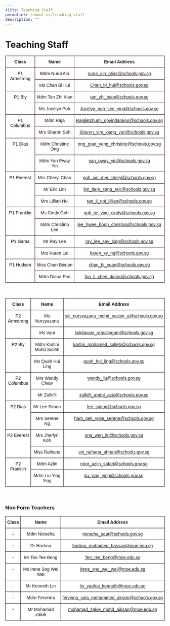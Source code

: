 ```yaml
---
title: Teaching Staff
permalink: /about-us/teaching-staff
description: ""
---
```

# **Teaching Staff**

<table style="border-collapse:collapse;border-spacing:0" class="tg"><thead><tr><th style="background-color:#FFF;border-color:#330001;border-style:solid;border-width:1px;font-family:Arial, sans-serif;font-size:14px;font-weight:bold;overflow:hidden;padding:10px 5px;text-align:center;vertical-align:top;word-break:normal">Class</th><th style="background-color:#FFF;border-color:#330001;border-style:solid;border-width:1px;font-family:Arial, sans-serif;font-size:14px;font-weight:bold;overflow:hidden;padding:10px 5px;text-align:center;vertical-align:top;word-break:normal">Name</th><th style="background-color:#FFF;border-color:#330001;border-style:solid;border-width:1px;font-family:Arial, sans-serif;font-size:14px;font-weight:bold;overflow:hidden;padding:10px 5px;text-align:center;vertical-align:top;word-break:normal">Email Address</th></tr></thead><tbody><tr><td style="background-color:#FFF;border-color:#330001;border-style:solid;border-width:1px;font-family:Arial, sans-serif;font-size:14px;overflow:hidden;padding:10px 5px;text-align:center;vertical-align:top;word-break:normal" rowspan="2"><span style="font-weight:normal;color:#000">P1 Armstrong</span></td><td style="background-color:#FFF;border-color:#330001;border-style:solid;border-width:1px;font-family:Arial, sans-serif;font-size:14px;overflow:hidden;padding:10px 5px;text-align:center;vertical-align:top;word-break:normal"><span style="font-weight:normal;color:#000">Mdm Nurul Ain</span></td><td style="background-color:#FFF;border-color:#330001;border-style:solid;border-width:1px;color:#2828ff;font-family:Arial, sans-serif;font-size:14px;overflow:hidden;padding:10px 5px;text-align:center;vertical-align:top;word-break:normal"><a href="mailto:nurul_ain_alias@schools.gov.sg" target="_blank" rel="noopener noreferrer">nurul_ain_alias@schools.gov.sg</a></td></tr><tr><td style="background-color:#FFF;border-color:#330001;border-style:solid;border-width:1px;font-family:Arial, sans-serif;font-size:14px;overflow:hidden;padding:10px 5px;text-align:center;vertical-align:top;word-break:normal">Ms Chan Bi Hui</td><td style="background-color:#FFF;border-color:#330001;border-style:solid;border-width:1px;color:#2828ff;font-family:Arial, sans-serif;font-size:14px;overflow:hidden;padding:10px 5px;text-align:center;vertical-align:top;word-break:normal"><a href="mailto:Chan_bi_hui@schools.gov.sg" target="_blank" rel="noopener noreferrer"><span style="font-weight:400;text-decoration:none">Chan_bi_hui@schools.gov.sg</span></a></td></tr><tr><td style="background-color:#FFF;border-color:#330001;border-style:solid;border-width:1px;font-family:Arial, sans-serif;font-size:14px;overflow:hidden;padding:10px 5px;text-align:center;vertical-align:top;word-break:normal" rowspan="2"><span style="font-weight:normal;color:#000">P1 Bly</span></td><td style="background-color:#FFF;border-color:#330001;border-style:solid;border-width:1px;font-family:Arial, sans-serif;font-size:14px;overflow:hidden;padding:10px 5px;text-align:center;vertical-align:top;word-break:normal">Mdm Tan Zhi Xian</td><td style="background-color:#FFF;border-color:#330001;border-style:solid;border-width:1px;color:#2828ff;font-family:Arial, sans-serif;font-size:14px;overflow:hidden;padding:10px 5px;text-align:center;vertical-align:top;word-break:normal"><a href="mailto:tan_zhi_xian@schools.gov.sg" target="_blank" rel="noopener noreferrer"><span style="font-weight:400;text-decoration:none">tan_zhi_xian@schools.gov.sg</span></a></td></tr><tr><td style="background-color:#FFF;border-color:#330001;border-style:solid;border-width:1px;font-family:Arial, sans-serif;font-size:14px;overflow:hidden;padding:10px 5px;text-align:center;vertical-align:top;word-break:normal">Ms Jocelyn Poh</td><td style="background-color:#FFF;border-color:#330001;border-style:solid;border-width:1px;color:#2828ff;font-family:Arial, sans-serif;font-size:14px;overflow:hidden;padding:10px 5px;text-align:center;vertical-align:top;word-break:normal"><a href="mailto:Jocelyn_poh_see_ying@schools.gov.sg" target="_blank" rel="noopener noreferrer">Jocelyn_poh_see_ying@schools.gov.sg</a></td></tr><tr><td style="background-color:#FFF;border-color:#330001;border-style:solid;border-width:1px;font-family:Arial, sans-serif;font-size:14px;overflow:hidden;padding:10px 5px;text-align:center;vertical-align:top;word-break:normal" rowspan="2"><span style="font-weight:normal;color:#000">P1 Columbus</span></td><td style="background-color:#FFF;border-color:#330001;border-style:solid;border-width:1px;font-family:Arial, sans-serif;font-size:14px;overflow:hidden;padding:10px 5px;text-align:center;vertical-align:top;word-break:normal">Mdm Raja</td><td style="background-color:#FFF;border-color:#330001;border-style:solid;border-width:1px;color:#2828ff;font-family:Arial, sans-serif;font-size:14px;overflow:hidden;padding:10px 5px;text-align:center;vertical-align:top;word-break:normal"><a href="mailto:Rajaletchumi_govindarajoo@schools.gov.sg" target="_blank" rel="noopener noreferrer">Rajaletchumi_govindarajoo@schools.gov.sg</a></td></tr><tr><td style="background-color:#FFF;border-color:#330001;border-style:solid;border-width:1px;font-family:Arial, sans-serif;font-size:14px;overflow:hidden;padding:10px 5px;text-align:center;vertical-align:top;word-break:normal">Mrs Sharon Soh</td><td style="background-color:#FFF;border-color:#330001;border-style:solid;border-width:1px;color:#2828ff;font-family:Arial, sans-serif;font-size:14px;overflow:hidden;padding:10px 5px;text-align:center;vertical-align:top;word-break:normal"><a href="mailto:Sharon_sim_xiang_yun@schools.gov.sg" target="_blank" rel="noopener noreferrer">Sharon_sim_xiang_yun@schools.gov.sg</a></td></tr><tr><td style="background-color:#FFF;border-color:#330001;border-style:solid;border-width:1px;font-family:Arial, sans-serif;font-size:14px;overflow:hidden;padding:10px 5px;text-align:center;vertical-align:top;word-break:normal" rowspan="2"><span style="font-weight:normal;color:#000">P1 Dias</span></td><td style="background-color:#FFF;border-color:#330001;border-style:solid;border-width:1px;font-family:Arial, sans-serif;font-size:14px;overflow:hidden;padding:10px 5px;text-align:center;vertical-align:top;word-break:normal">Mdm Christine Ong</td><td style="background-color:#FFF;border-color:#330001;border-style:solid;border-width:1px;color:#2828ff;font-family:Arial, sans-serif;font-size:14px;overflow:hidden;padding:10px 5px;text-align:center;vertical-align:top;word-break:normal"><a href="mailto:ong_guat_yeng_christine@schools.gov.sg" target="_blank" rel="noopener noreferrer"><span style="font-weight:400;text-decoration:none">ong_guat_yeng_christine@schools.gov.sg</span></a></td></tr><tr><td style="background-color:#FFF;border-color:#330001;border-style:solid;border-width:1px;font-family:Arial, sans-serif;font-size:14px;overflow:hidden;padding:10px 5px;text-align:center;vertical-align:top;word-break:normal">Mdm Yan Pway Yin</td><td style="background-color:#FFF;border-color:#330001;border-style:solid;border-width:1px;color:#2828ff;font-family:Arial, sans-serif;font-size:14px;overflow:hidden;padding:10px 5px;text-align:center;vertical-align:top;word-break:normal"><a href="mailto:yan_pway_yin@schools.gov.sg%20(wef%201%20Jan%202021)" target="_blank" rel="noopener noreferrer"><span style="font-weight:400;text-decoration:none">yan_pway_yin@schools.gov.sg</span></a></td></tr><tr><td style="background-color:#FFF;border-color:#330001;border-style:solid;border-width:1px;font-family:Arial, sans-serif;font-size:14px;overflow:hidden;padding:10px 5px;text-align:center;vertical-align:top;word-break:normal" rowspan="3"><span style="font-weight:normal;color:#000">P1 Everest</span></td><td style="background-color:#FFF;border-color:#330001;border-style:solid;border-width:1px;font-family:Arial, sans-serif;font-size:14px;overflow:hidden;padding:10px 5px;text-align:center;vertical-align:top;word-break:normal">Mrs Cheryl Chan</td><td style="background-color:#FFF;border-color:#330001;border-style:solid;border-width:1px;color:#2828ff;font-family:Arial, sans-serif;font-size:14px;overflow:hidden;padding:10px 5px;text-align:center;vertical-align:top;word-break:normal"><a href="mailto:goh_xin_mei_cheryl@schools.gov.sg" target="_blank" rel="noopener noreferrer"><span style="font-weight:400;text-decoration:none">goh_xin_mei_cheryl@schools.gov.sg</span></a></td></tr><tr><td style="background-color:#FFF;border-color:#330001;border-style:solid;border-width:1px;font-family:Arial, sans-serif;font-size:14px;overflow:hidden;padding:10px 5px;text-align:center;vertical-align:top;word-break:normal">Mr Eric Lim</td><td style="background-color:#FFF;border-color:#330001;border-style:solid;border-width:1px;color:#2828ff;font-family:Arial, sans-serif;font-size:14px;overflow:hidden;padding:10px 5px;text-align:center;vertical-align:top;word-break:normal"><a href="mailto:lim_tiam_seng_eric@schools.gov.sg" target="_blank" rel="noopener noreferrer"><span style="font-weight:400;text-decoration:none">lim_tiam_seng_eric@schools.gov.sg</span></a></td></tr><tr><td style="background-color:#FFF;border-color:#330001;border-style:solid;border-width:1px;font-family:Arial, sans-serif;font-size:14px;overflow:hidden;padding:10px 5px;text-align:center;vertical-align:top;word-break:normal">Mrs Lillian Hui</td><td style="background-color:#FFF;border-color:#330001;border-style:solid;border-width:1px;color:#2828ff;font-family:Arial, sans-serif;font-size:14px;overflow:hidden;padding:10px 5px;text-align:center;vertical-align:top;word-break:normal"><a href="mailto:tan_li_noi_lillian@schools.gov.sg" target="_blank" rel="noopener noreferrer"><span style="font-weight:400;text-decoration:none">tan_li_noi_lillian@schools.gov.sg</span></a></td></tr><tr><td style="background-color:#FFF;border-color:#330001;border-style:solid;border-width:1px;font-family:Arial, sans-serif;font-size:14px;overflow:hidden;padding:10px 5px;text-align:center;vertical-align:top;word-break:normal" rowspan="2"><span style="font-weight:normal;color:#000">P1 Franklin</span></td><td style="background-color:#FFF;border-color:#330001;border-style:solid;border-width:1px;font-family:Arial, sans-serif;font-size:14px;overflow:hidden;padding:10px 5px;text-align:center;vertical-align:top;word-break:normal">Ms Cindy Goh</td><td style="background-color:#FFF;border-color:#330001;border-style:solid;border-width:1px;color:#2828ff;font-family:Arial, sans-serif;font-size:14px;overflow:hidden;padding:10px 5px;text-align:center;vertical-align:top;word-break:normal"><a href="mailto:goh_jie_ying_cindy@schools.gov.sg" target="_blank" rel="noopener noreferrer">goh_jie_ying_cindy@schools.gov.sg</a></td></tr><tr><td style="background-color:#FFF;border-color:#330001;border-style:solid;border-width:1px;font-family:Arial, sans-serif;font-size:14px;overflow:hidden;padding:10px 5px;text-align:center;vertical-align:top;word-break:normal">Mdm Christina Lee</td><td style="background-color:#FFF;border-color:#330001;border-style:solid;border-width:1px;color:#2828ff;font-family:Arial, sans-serif;font-size:14px;overflow:hidden;padding:10px 5px;text-align:center;vertical-align:top;word-break:normal"><a href="mailto:lee_hwee_boon_christina@schools.gov.sg" target="_blank" rel="noopener noreferrer"><span style="font-weight:400;text-decoration:none">lee_hwee_boon_christina@schools.gov.sg</span></a></td></tr><tr><td style="background-color:#FFF;border-color:#330001;border-style:solid;border-width:1px;font-family:Arial, sans-serif;font-size:14px;overflow:hidden;padding:10px 5px;text-align:center;vertical-align:top;word-break:normal" rowspan="2"><span style="font-weight:normal;color:#000">P1 Gama</span></td><td style="background-color:#FFF;border-color:#330001;border-style:solid;border-width:1px;font-family:Arial, sans-serif;font-size:14px;overflow:hidden;padding:10px 5px;text-align:center;vertical-align:top;word-break:normal">Mr Ray Lee</td><td style="background-color:#FFF;border-color:#330001;border-style:solid;border-width:1px;color:#2828ff;font-family:Arial, sans-serif;font-size:14px;overflow:hidden;padding:10px 5px;text-align:center;vertical-align:top;word-break:normal"><a href="mailto:ray_lee_say_sing@schools.gov.sg" target="_blank" rel="noopener noreferrer">ray_lee_say_sing@schools.gov.sg</a></td></tr><tr><td style="background-color:#FFF;border-color:#330001;border-style:solid;border-width:1px;font-family:Arial, sans-serif;font-size:14px;overflow:hidden;padding:10px 5px;text-align:center;vertical-align:top;word-break:normal"><span style="background-color:initial">Mrs Karen Lai</span></td><td style="background-color:#FFF;border-color:#330001;border-style:solid;border-width:1px;color:#2828ff;font-family:Arial, sans-serif;font-size:14px;overflow:hidden;padding:10px 5px;text-align:center;vertical-align:top;word-break:normal"><a href="mailto:karen_xy_ng@schools.gov.sg" target="_blank" rel="noopener noreferrer"><span style="font-weight:400;text-decoration:none">karen_xy_ng@schools.gov.sg</span></a></td></tr><tr><td style="background-color:#FFF;border-color:#330001;border-style:solid;border-width:1px;font-family:Arial, sans-serif;font-size:14px;overflow:hidden;padding:10px 5px;text-align:center;vertical-align:top;word-break:normal" rowspan="2"><span style="font-weight:normal;color:#000">P1 Hudson</span></td><td style="background-color:#FFF;border-color:#330001;border-style:solid;border-width:1px;font-family:Arial, sans-serif;font-size:14px;overflow:hidden;padding:10px 5px;text-align:center;vertical-align:top;word-break:normal">Miss Chan Bixuan</td><td style="background-color:#FFF;border-color:#330001;border-style:solid;border-width:1px;color:#2828ff;font-family:Arial, sans-serif;font-size:14px;overflow:hidden;padding:10px 5px;text-align:center;vertical-align:top;word-break:normal"><a href="mailto:chan_bi_xuan@schools.gov.sg" target="_blank" rel="noopener noreferrer"><span style="font-weight:400;text-decoration:none">chan_bi_xuan@schools.gov.sg</span></a></td></tr><tr><td style="background-color:#FFF;border-color:#330001;border-style:solid;border-width:1px;font-family:Arial, sans-serif;font-size:14px;overflow:hidden;padding:10px 5px;text-align:center;vertical-align:top;word-break:normal">Mdm Diana Foo</td><td style="background-color:#FFF;border-color:#330001;border-style:solid;border-width:1px;color:#2828ff;font-family:Arial, sans-serif;font-size:14px;overflow:hidden;padding:10px 5px;text-align:center;vertical-align:top;word-break:normal"><a href="mailto:foo_li_chen_diana@schools.gov.sg" target="_blank" rel="noopener noreferrer"><span style="font-weight:400;text-decoration:none">foo_li_chen_diana@schools.gov.sg</span></a></td></tr></tbody></table>

<br>

<table style="border-collapse:collapse;border-spacing:0" class="tg"><thead><tr><th style="background-color:#FFF;border-color:#000000;border-style:solid;border-width:1px;font-family:Arial, sans-serif;font-size:14px;font-weight:bold;overflow:hidden;padding:10px 5px;text-align:center;vertical-align:top;word-break:normal">Class</th><th style="background-color:#FFF;border-color:#000000;border-style:solid;border-width:1px;font-family:Arial, sans-serif;font-size:14px;font-weight:bold;overflow:hidden;padding:10px 5px;text-align:center;vertical-align:top;word-break:normal">Name</th><th style="background-color:#FFF;border-color:#000000;border-style:solid;border-width:1px;font-family:Arial, sans-serif;font-size:14px;font-weight:bold;overflow:hidden;padding:10px 5px;text-align:center;vertical-align:top;word-break:normal">Email Address</th></tr></thead><tbody><tr><td style="background-color:#FFF;border-color:#000000;border-style:solid;border-width:1px;font-family:Arial, sans-serif;font-size:14px;overflow:hidden;padding:10px 5px;text-align:center;vertical-align:top;word-break:normal" rowspan="2"><span style="font-weight:normal;color:#000">P2 Armstrong</span></td><td style="background-color:#FFF;border-color:#000000;border-style:solid;border-width:1px;font-family:Arial, sans-serif;font-size:14px;overflow:hidden;padding:10px 5px;text-align:center;vertical-align:top;word-break:normal">Ms Nursyazana</td><td style="background-color:#FFF;border-color:#000000;border-style:solid;border-width:1px;color:#2828ff;font-family:Arial, sans-serif;font-size:14px;overflow:hidden;padding:10px 5px;text-align:center;vertical-align:top;word-break:normal"><a href="mailto:siti_nursyazana_mohd_yassin_a@schools.gov.sg" target="_blank" rel="noopener noreferrer"><span style="font-weight:400;text-decoration:none">siti_nursyazana_mohd_yassin_a@schools.gov.sg</span></a></td></tr><tr><td style="background-color:#FFF;border-color:#000000;border-style:solid;border-width:1px;font-family:Arial, sans-serif;font-size:14px;overflow:hidden;padding:10px 5px;text-align:center;vertical-align:top;word-break:normal">Ms Vani</td><td style="background-color:#FFF;border-color:#000000;border-style:solid;border-width:1px;color:#2828ff;font-family:Arial, sans-serif;font-size:14px;overflow:hidden;padding:10px 5px;text-align:center;vertical-align:top;word-break:normal"><a href="mailto:kokilavani_ramalingam@schools.gov.sg" target="_blank" rel="noopener noreferrer"><span style="font-weight:400;text-decoration:none">kokilavani_ramalingam@schools.gov.sg</span></a></td></tr><tr><td style="background-color:#FFF;border-color:#000000;border-style:solid;border-width:1px;font-family:Arial, sans-serif;font-size:14px;overflow:hidden;padding:10px 5px;text-align:center;vertical-align:top;word-break:normal" rowspan="2"><span style="font-weight:normal;color:#000">P2 Bly</span></td><td style="background-color:#FFF;border-color:#000000;border-style:solid;border-width:1px;font-family:Arial, sans-serif;font-size:14px;overflow:hidden;padding:10px 5px;text-align:center;vertical-align:top;word-break:normal">Mdm Kartini Mohd Salleh</td><td style="background-color:#FFF;border-color:#000000;border-style:solid;border-width:1px;color:#2828ff;font-family:Arial, sans-serif;font-size:14px;overflow:hidden;padding:10px 5px;text-align:center;vertical-align:top;word-break:normal"><a href="mailto:kartini_mohamed_salleh@schools.gov.sg" target="_blank" rel="noopener noreferrer"><span style="font-weight:400;text-decoration:none">kartini_mohamed_salleh@schools.gov.sg</span></a></td></tr><tr><td style="background-color:#FFF;border-color:#000000;border-style:solid;border-width:1px;font-family:Arial, sans-serif;font-size:14px;overflow:hidden;padding:10px 5px;text-align:center;vertical-align:top;word-break:normal">Ms Quah Hui Ling</td><td style="background-color:#FFF;border-color:#000000;border-style:solid;border-width:1px;color:#2828ff;font-family:Arial, sans-serif;font-size:14px;overflow:hidden;padding:10px 5px;text-align:center;vertical-align:top;word-break:normal"><a href="mailto:quah_hui_ling@schools.gov.sg" target="_blank" rel="noopener noreferrer"><span style="font-weight:400;text-decoration:none">quah_hui_ling@schools.gov.sg</span></a></td></tr><tr><td style="background-color:#FFF;border-color:#000000;border-style:solid;border-width:1px;font-family:Arial, sans-serif;font-size:14px;overflow:hidden;padding:10px 5px;text-align:center;vertical-align:top;word-break:normal" rowspan="2"><span style="font-weight:normal;color:#000">P2 Columbus</span></td><td style="background-color:#FFF;border-color:#000000;border-style:solid;border-width:1px;font-family:Arial, sans-serif;font-size:14px;overflow:hidden;padding:10px 5px;text-align:center;vertical-align:top;word-break:normal">Mrs Wendy Chew</td><td style="background-color:#FFF;border-color:#000000;border-style:solid;border-width:1px;color:#2828ff;font-family:Arial, sans-serif;font-size:14px;overflow:hidden;padding:10px 5px;text-align:center;vertical-align:top;word-break:normal"><a href="mailto:wendy_liu@schools.gov.sg" target="_blank" rel="noopener noreferrer"><span style="font-weight:400;text-decoration:none">wendy_liu@schools.gov.sg</span></a></td></tr><tr><td style="background-color:#FFF;border-color:#000000;border-style:solid;border-width:1px;font-family:Arial, sans-serif;font-size:14px;overflow:hidden;padding:10px 5px;text-align:center;vertical-align:top;word-break:normal">Mr Zulkifli</td><td style="background-color:#FFF;border-color:#000000;border-style:solid;border-width:1px;color:#2828ff;font-family:Arial, sans-serif;font-size:14px;overflow:hidden;padding:10px 5px;text-align:center;vertical-align:top;word-break:normal"><a href="mailto:zulkifli_abdul_aziz@schools.gov.sg" target="_blank" rel="noopener noreferrer"><span style="font-weight:400;text-decoration:none">zulkifli_abdul_aziz@schools.gov.sg</span></a></td></tr><tr><td style="background-color:#FFF;border-color:#000000;border-style:solid;border-width:1px;font-family:Arial, sans-serif;font-size:14px;overflow:hidden;padding:10px 5px;text-align:center;vertical-align:top;word-break:normal" rowspan="2"><span style="font-weight:normal;color:#000">P2 Dias</span></td><td style="background-color:#FFF;border-color:#000000;border-style:solid;border-width:1px;font-family:Arial, sans-serif;font-size:14px;overflow:hidden;padding:10px 5px;text-align:center;vertical-align:top;word-break:normal">Mr Lee Simon</td><td style="background-color:#FFF;border-color:#000000;border-style:solid;border-width:1px;color:#2828ff;font-family:Arial, sans-serif;font-size:14px;overflow:hidden;padding:10px 5px;text-align:center;vertical-align:top;word-break:normal"><a href="mailto:lee_simon@schools.gov.sg" target="_blank" rel="noopener noreferrer">lee_simon@schools.gov.sg</a></td></tr><tr><td style="background-color:#FFF;border-color:#000000;border-style:solid;border-width:1px;font-family:Arial, sans-serif;font-size:14px;overflow:hidden;padding:10px 5px;text-align:center;vertical-align:top;word-break:normal">Mrs Serene Ng</td><td style="background-color:#FFF;border-color:#000000;border-style:solid;border-width:1px;color:#2828ff;font-family:Arial, sans-serif;font-size:14px;overflow:hidden;padding:10px 5px;text-align:center;vertical-align:top;word-break:normal"><a href="mailto:ham_pek_yoke_serene@schools.gov.sg" target="_blank" rel="noopener noreferrer"><span style="font-weight:400;text-decoration:none">ham_pek_yoke_serene@schools.gov.sg</span></a></td></tr><tr><td style="background-color:#FFF;border-color:#000000;border-style:solid;border-width:1px;font-family:Arial, sans-serif;font-size:14px;overflow:hidden;padding:10px 5px;text-align:center;vertical-align:top;word-break:normal" rowspan="2"><span style="font-weight:normal;color:#000">P2 Everest</span></td><td style="background-color:#FFF;border-color:#000000;border-style:solid;border-width:1px;font-family:Arial, sans-serif;font-size:14px;overflow:hidden;padding:10px 5px;text-align:center;vertical-align:top;word-break:normal">Mrs Jherlyn Koh</td><td style="background-color:#FFF;border-color:#000000;border-style:solid;border-width:1px;color:#2828ff;font-family:Arial, sans-serif;font-size:14px;overflow:hidden;padding:10px 5px;text-align:center;vertical-align:top;word-break:normal"><a href="mailto:ong_wen_lin@schools.gov.sg" target="_blank" rel="noopener noreferrer"><span style="font-weight:400;text-decoration:none">ong_wen_lin@schools.gov.sg</span></a></td></tr><tr><td style="background-color:#FFF;border-color:#000000;border-style:solid;border-width:1px;font-family:Arial, sans-serif;font-size:14px;overflow:hidden;padding:10px 5px;text-align:center;vertical-align:top;word-break:normal">Miss Raihana</td><td style="background-color:#FFF;border-color:#000000;border-style:solid;border-width:1px;color:#2828ff;font-family:Arial, sans-serif;font-size:14px;overflow:hidden;padding:10px 5px;text-align:center;vertical-align:top;word-break:normal"><a href="mailto:siti_raihana_ahnan@schools.gov.sg" target="_blank" rel="noopener noreferrer"><span style="font-weight:400;text-decoration:none">siti_raihana_ahnan@schools.gov.sg</span></a></td></tr><tr><td style="background-color:#FFF;border-color:#000000;border-style:solid;border-width:1px;font-family:Arial, sans-serif;font-size:14px;overflow:hidden;padding:10px 5px;text-align:center;vertical-align:top;word-break:normal" rowspan="2"><span style="font-weight:normal;color:#000">P2 Franklin</span></td><td style="background-color:#FFF;border-color:#000000;border-style:solid;border-width:1px;font-family:Arial, sans-serif;font-size:14px;overflow:hidden;padding:10px 5px;text-align:center;vertical-align:top;word-break:normal">Mdm Azlin</td><td style="background-color:#FFF;border-color:#000000;border-style:solid;border-width:1px;color:#2828ff;font-family:Arial, sans-serif;font-size:14px;overflow:hidden;padding:10px 5px;text-align:center;vertical-align:top;word-break:normal"><a href="mailto:noor_azlin_safari@schools.gov.sg" target="_blank" rel="noopener noreferrer"><span style="font-weight:400;text-decoration:none">noor_azlin_safari@schools.gov.sg</span></a></td></tr><tr><td style="background-color:#FFF;border-color:#000000;border-style:solid;border-width:1px;font-family:Arial, sans-serif;font-size:14px;overflow:hidden;padding:10px 5px;text-align:center;vertical-align:top;word-break:normal">Mdm Liu Ying Ying</td><td style="background-color:#FFF;border-color:#000000;border-style:solid;border-width:1px;color:#2828ff;font-family:Arial, sans-serif;font-size:14px;overflow:hidden;padding:10px 5px;text-align:center;vertical-align:top;word-break:normal"><a href="mailto:liu_ying_ying@schools.gov.sg" target="_blank" rel="noopener noreferrer"><span style="font-weight:400;text-decoration:none">liu_ying_ying@schools.gov.sg</span></a></td></tr></tbody></table>

<br>

<h3>Non Form Teachers</h3>

<table style="border-collapse:collapse;border-spacing:0" class="tg"><thead><tr><th style="background-color:#FFF;border-color:#000000;border-style:solid;border-width:1px;font-family:Arial, sans-serif;font-size:14px;font-weight:bold;overflow:hidden;padding:10px 5px;text-align:center;vertical-align:top;word-break:normal">Class</th><th style="background-color:#FFF;border-color:#000000;border-style:solid;border-width:1px;font-family:Arial, sans-serif;font-size:14px;font-weight:bold;overflow:hidden;padding:10px 5px;text-align:center;vertical-align:top;word-break:normal">Name</th><th style="background-color:#FFF;border-color:#000000;border-style:solid;border-width:1px;font-family:Arial, sans-serif;font-size:14px;font-weight:bold;overflow:hidden;padding:10px 5px;text-align:center;vertical-align:top;word-break:normal">Email Address</th></tr></thead><tbody><tr><td style="background-color:#FFF;border-color:#000000;border-style:solid;border-width:1px;font-family:Arial, sans-serif;font-size:14px;font-weight:bold;overflow:hidden;padding:10px 5px;text-align:center;vertical-align:top;word-break:normal">-</td><td style="background-color:#FFF;border-color:#000000;border-style:solid;border-width:1px;font-family:Arial, sans-serif;font-size:14px;overflow:hidden;padding:10px 5px;text-align:center;vertical-align:top;word-break:normal">Mdm Norseha</td><td style="background-color:#FFF;border-color:#000000;border-style:solid;border-width:1px;color:#2828FF;font-family:Arial, sans-serif;font-size:14px;overflow:hidden;padding:10px 5px;text-align:center;vertical-align:top;word-break:normal"><a href="mailto:norseha_saat@schools.gov.sg">norseha_saat@schools.gov.sg</a></td></tr><tr><td style="background-color:#FFF;border-color:#000000;border-style:solid;border-width:1px;font-family:Arial, sans-serif;font-size:14px;overflow:hidden;padding:10px 5px;text-align:center;vertical-align:top;word-break:normal"><span style="font-weight:normal;color:#000">-</span></td><td style="background-color:#FFF;border-color:#000000;border-style:solid;border-width:1px;font-family:Arial, sans-serif;font-size:14px;overflow:hidden;padding:10px 5px;text-align:center;vertical-align:top;word-break:normal">Dr Haslina</td><td style="background-color:#FFF;border-color:#000000;border-style:solid;border-width:1px;color:#2828FF;font-family:Arial, sans-serif;font-size:14px;overflow:hidden;padding:10px 5px;text-align:center;vertical-align:top;word-break:normal"><a href="mailto:haslina_mohamed_hassan@moe.edu.sg">haslina_mohamed_hassan@moe.edu.sg</a></td></tr><tr><td style="background-color:#FFF;border-color:black;border-style:solid;border-width:1px;font-family:Arial, sans-serif;font-size:14px;overflow:hidden;padding:10px 5px;text-align:center;vertical-align:top;word-break:normal"><span style="font-weight:normal;color:#000">-</span></td><td style="background-color:#FFF;border-color:black;border-style:solid;border-width:1px;font-family:Arial, sans-serif;font-size:14px;overflow:hidden;padding:10px 5px;text-align:center;vertical-align:top;word-break:normal">Mr Teo Tee Beng</td><td style="background-color:#FFF;border-color:black;border-style:solid;border-width:1px;color:#2828ff;font-family:Arial, sans-serif;font-size:14px;overflow:hidden;padding:10px 5px;text-align:center;vertical-align:top;word-break:normal"><a href="mailto:Teo_tee_beng@moe.edu.sg" target="_blank" rel="noopener noreferrer"><span style="font-weight:400;text-decoration:none">Teo_tee_beng@moe.edu.sg</span></a></td></tr><tr><td style="background-color:#FFF;border-color:black;border-style:solid;border-width:1px;font-family:Arial, sans-serif;font-size:14px;overflow:hidden;padding:10px 5px;text-align:center;vertical-align:top;word-break:normal"><span style="font-weight:normal;color:#000">-</span></td><td style="background-color:#FFF;border-color:black;border-style:solid;border-width:1px;font-family:Arial, sans-serif;font-size:14px;overflow:hidden;padding:10px 5px;text-align:center;vertical-align:top;word-break:normal">Ms Irene Sng Wei Wei</td><td style="background-color:#FFF;border-color:black;border-style:solid;border-width:1px;color:#2828ff;font-family:Arial, sans-serif;font-size:14px;overflow:hidden;padding:10px 5px;text-align:center;vertical-align:top;word-break:normal"><a href="mailto:irene_sng_wei_wei@moe.edu.sg" target="_blank" rel="noopener noreferrer"><span style="font-weight:400;text-decoration:none">irene_sng_wei_wei@moe.edu.sg</span></a></td></tr><tr><td style="background-color:#FFF;border-color:black;border-style:solid;border-width:1px;font-family:Arial, sans-serif;font-size:14px;overflow:hidden;padding:10px 5px;text-align:center;vertical-align:top;word-break:normal"><span style="font-weight:normal;color:#000">-</span></td><td style="background-color:#FFF;border-color:black;border-style:solid;border-width:1px;font-family:Arial, sans-serif;font-size:14px;overflow:hidden;padding:10px 5px;text-align:center;vertical-align:top;word-break:normal">Mr Kenneth Lin</td><td style="background-color:#FFF;border-color:black;border-style:solid;border-width:1px;color:#2828ff;font-family:Arial, sans-serif;font-size:14px;overflow:hidden;padding:10px 5px;text-align:center;vertical-align:top;word-break:normal"><a href="mailto:lin_yaohui_kenneth@moe.edu.sg" target="_blank" rel="noopener noreferrer"><span style="font-weight:400;text-decoration:none">lin_yaohui_kenneth@moe.edu.sg</span></a></td></tr><tr><td style="background-color:#FFF;border-color:black;border-style:solid;border-width:1px;font-family:Arial, sans-serif;font-size:14px;overflow:hidden;padding:10px 5px;text-align:center;vertical-align:top;word-break:normal"><span style="font-weight:normal;color:#000">-</span></td><td style="background-color:#FFF;border-color:black;border-style:solid;border-width:1px;font-family:Arial, sans-serif;font-size:14px;overflow:hidden;padding:10px 5px;text-align:center;vertical-align:top;word-break:normal">Mdm Fervinna</td><td style="background-color:#FFF;border-color:black;border-style:solid;border-width:1px;color:#2828ff;font-family:Arial, sans-serif;font-size:14px;overflow:hidden;padding:10px 5px;text-align:center;vertical-align:top;word-break:normal"><a href="mailto:fervinna_juita_mohammed_akram@schools.gov.sg" target="_blank" rel="noopener noreferrer"><span style="font-weight:400;text-decoration:none">fervinna_juita_mohammed_akram@schools.gov.sg</span></a></td></tr><tr><td style="background-color:#FFF;border-color:black;border-style:solid;border-width:1px;font-family:Arial, sans-serif;font-size:14px;overflow:hidden;padding:10px 5px;text-align:center;vertical-align:top;word-break:normal"><span style="font-weight:normal;color:#000">-</span></td><td style="background-color:#FFF;border-color:black;border-style:solid;border-width:1px;font-family:Arial, sans-serif;font-size:14px;overflow:hidden;padding:10px 5px;text-align:center;vertical-align:top;word-break:normal">Mr Mohamad Zakie</td><td style="background-color:#FFF;border-color:black;border-style:solid;border-width:1px;color:#2828ff;font-family:Arial, sans-serif;font-size:14px;overflow:hidden;padding:10px 5px;text-align:center;vertical-align:top;word-break:normal"><a href="mailto:mohamad_zakie_mohd_aiksan@moe.edu.sg" target="_blank" rel="noopener noreferrer"><span style="font-weight:400;text-decoration:none">mohamad_zakie_mohd_aiksan@moe.edu.sg</span></a></td></tr></tbody></table>